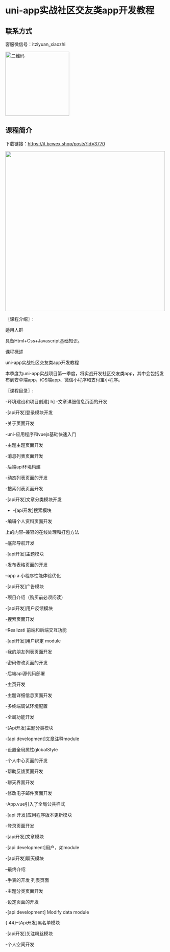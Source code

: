 # uni-app实战社区交友类app开发教程

## 联系方式

客服微信号：itziyuan_xiaozhi

<img src="https://ziyuanyun.oss-cn-guangzhou.aliyuncs.com/common/20240614073449/666b82192834a.jpg" width="200" height="200" alt="二维码">

## 课程简介

下载链接：https://it.bcwex.shop/posts?id=3770

<img src="https://ziyuanyun.oss-cn-guangzhou.aliyuncs.com/yun/20240515185328/664494280e53e.jpg" width="500" alt="">

  〖课程介绍〗:

 适用人群

 具备Html+Css+Javascript基础知识。

 课程概述

 uni-app实战社区交友类app开发教程



 本季度为uni-app实战项目第一季度，将实战开发社区交友类app，其中会包括发布到安卓端app，iOS端app、微信小程序和支付宝小程序。

 〖课程目录〗:

 -环境建设和项目创建[ h] -文章详细信息页面的开发

 -[api开发]登录模块开发

 -关于页面开发

 -uni-应用程序和vuejs基础快速入门

 -主题主题页面开发

 -消息列表页面开发

 -后端api环境构建

 -动态列表页面的开发

 -搜索列表页面开发

 -[api开发]文章分类模块开发

 - -[api开发]搜索模块

 -编辑个人资料页面开发

 上的内容–兼容的在线处理和打包方法

 –底部导航开发

 -[api开发]主题模块

 -发布表格页面的开发

 &#8211;app a 小程序性能体验优化

 -[api开发]广告模块

 -项目介绍（购买前必须阅读）

 -[api开发]用户反馈模块

 -搜索页面开发

 &#8211;Realizati 前端和后端交互功能

 -[api开发]用户绑定 module

 -我的朋友列表页面开发

 -密码修改页面的开发

 -后端api源代码部署

 -主页开发

 -主题详细信息页面开发

 -多终端调试环境配置

 -全局功能开发

 -[Api开发]主题分类模块

 -[api development]文章注释module

 -设置全局属性globalStyle

 -个人中心页面的开发

 -帮助反馈页面开发

 -聊天界面开发

 -修改电子邮件页面开发

 -App.vue引入了全局公共样式

 -[api 开发]应用程序版本更新模块

 -登录页面开发

 -[api开发]文章模块

 -[api development]用户，如module

 -[api开发]聊天模块

 –最终介绍

 -手表的开发 列表页面

 -主题分类页面开发

 -设定页面的开发

 -[api development] Modify data module

 { 44}&#8211;[Api开发]黑名单模块

 -[api开发]关注粉丝模块

 -个人空间开发

  